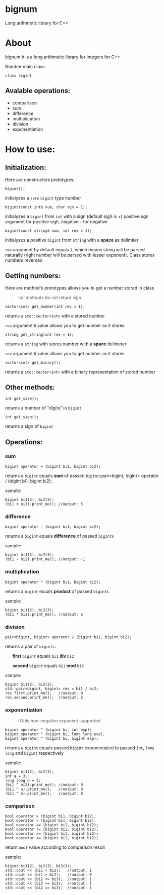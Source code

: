 # bignum
Long arithmetic library for C++

# About
bignum.h is a long arithmetic library for integers for C++

Number main class:
```
class bigint
```
## Avalable operations:
- comparison
- sum
- difference
- multiplication
- division
- exponentiation

# How to use:

## Initialization:
Here are constructors prototypes:
```
bigint();
```
initialyzes a ```zero``` ```bigint``` type number

```
bigint(const int& num, char sgn = 1);
```
initialyzes a ```bigint``` from ```int``` with a sign (default sigh is +)
positive sgn argument for positive sigh, negative - for negative

```
bigint(const string& num, int rev = 1);
```
initialyzes a positive ```bigint``` from ```string``` with a **space** as delimiter

```rev``` argument by default equals ```1```, which means string will be parsed naturally (right number will be parsed with lesser exponent). Class stores numbers reversed

## Getting numbers:
Here are method's prototypes allows you to get a number stored in class
> ! all methods do not return sign
```
vector<int> get_number(int rev = 1);
```
returns a ```std::vector<int>``` with a stored number

```rev``` argument ```0``` value allows you to get number as it stores

```
string get_string(int rev = 1);
```
returns a ```string``` with stores number with a **space** delimeter

```rev``` argument ```0``` value allows you to get number as it stores

```
vector<int> get_binary();
```
returns a ```std::vector<int>``` with a binary representation of stored number

## Other methods:

```
int get_size();
```
returns a number of "digits" in ```bigint```

```
int get_sign();
```
returns a sign of ```bigint```

## Operations:
### sum
```
bigint operator + (bigint bi1, bigint bi2);
```
returns a ```bigint``` equals **sum** of passed ```bigints```pair<bigint, bigint> operator / (bigint bi1, bigint bi2);

sample:
```
bigint bi1(2), bi2(3);
(bi1 + bi2).print_me(); //output: 5
```

### difference
```
bigint operator - (bigint bi1, bigint bi2);
```
returns a ```bigint``` equals **difference** of passed ```bigints```

sample:
```
bigint bi1(2), bi2(3);
(bi1 - bi2).print_me(); //output: -1
```

### multiplication
```
bigint operator * (bigint bi1, bigint bi2);
```
returns a ```bigint``` equals **product** of passed ```bigints```

sample:
```
bigint bi1(2), bi2(3);
(bi1 * bi2).print_me(); //output: 6
```

### division
```
pair<bigint, bigint> operator / (bigint bi1, bigint bi2);
```
returns a pair of ```bigints```:

  &nbsp;&nbsp;&nbsp;&nbsp;&nbsp;&nbsp;**first** ```bigint``` equals ```bi1``` **div** ```bi2```
  
  &nbsp;&nbsp;&nbsp;&nbsp;&nbsp;&nbsp;**second** ```bigint``` equals ```bi1``` **mod** ```bi2``` 

sample:
```
bigint bi1(2), bi2(3);
std::pair<bigint, bigint> res = bi1 / bi2;
res.first.print_me();   //output: 0
res.second.print_me();  //output: 2
```

### exponentiation
> ! Only non-negative exponent supported
```
bigint operator ^ (bigint bi, int exp);
bigint operator ^ (bigint bi, long long exp);
bigint operator ^ (bigint bi, bigint exp);
```
returns a ```bigint``` equals passed ```bigint``` exponentiated to passed ```int```, ```long long``` and ```bigint``` respectively

sample:
```
bigint bi1(2), bi2(3);
int a = 3;
long long b = 3;
(bi1 ^ bi2).print_me(); //output: 8
(bi1 ^ a).print_me();   //output: 8
(bi1 ^ b).print_me();   //output: 8
```

### comparison
```
bool operator > (bigint bi1, bigint bi2);
bool operator < (bigint bi1, bigint bi2);
bool operator == (bigint bi1, bigint bi2);
bool operator != (bigint bi1, bigint bi2);
bool operator >= (bigint bi1, bigint bi2);
bool operator <= (bigint bi1, bigint bi2);
```
return ```bool``` value according to comparison result

sample:
```
bigint bi1(2), bi2(3), bi3(3);
std::cout << (bi1 < bi2);   //output: 1
std::cout << (bi1 > bi2);   //output: 0
std::cout << (bi2 <= bi3);  //output: 1
std::cout << (bi2 >= bi3);  //output: 1
std::cout << (bi2 == bi3);  //output: 1
```

